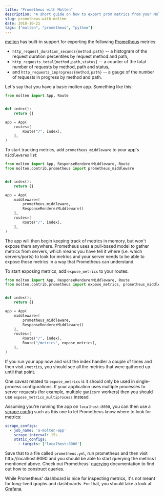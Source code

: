 ```yaml
---
title: "Prometheus with Molten"
description: "A short guide on how to export prom metrics from your Molten app."
slug: prometheus-with-molten
date: 2018-10-21
tags: ["molten", "prometheus", "python"]
---
```


[molten] has built-in support for exporting the following [Prometheus] metrics:

* `http_request_duration_seconds{method,path}` -- a histogram of the
  request duration percentiles by request method and path,
* `http_requests_total{method,path,status}` -- a counter of the total
  number of requests by method, path and status,
* and `http_requests_inprogress{method,path}` -- a gauge of the number of
  requests in progress by method and path.

Let's say that you have a basic molten app.  Something like this:

``` python
from molten import App, Route


def index():
    return {}

app = App(
    routes=[
        Route("/", index),
    ],
)
```

To start tracking metrics, add `prometheus_middleware` to your app's
`middlewares` list:

``` python
from molten import App, ResponseRendererMiddleware, Route
from molten.contrib.prometheus import prometheus_middleware


def index():
    return {}

app = App(
    middleware=[
        prometheus_middleware,
        ResponseRendererMiddleware()
    ],
    routes=[
        Route("/", index),
    ],
)
```

The app will then begin keeping track of metrics in memory, but won't
expose them anywhere.  Prometheus uses a pull-based model to gather
metrics from servers, which means you have tell it where (i.e. which
servers/ports) to look for metrics and your server needs to be able to
expose those metrics in a way that Prometheus can understand.

To start exposing metrics, add `expose_metrics` to your routes:

``` python
from molten import App, ResponseRendererMiddleware, Route
from molten.contrib.prometheus import expose_metrics, prometheus_middleware


def index():
    return {}

app = App(
    middleware=[
        prometheus_middleware,
        ResponseRendererMiddleware()
    ],
    routes=[
        Route("/", index),
        Route("/metrics", expose_metrics),
    ],
)
```

If you run your app now and visit the index handler a couple of times
and then visit `/metrics`, you should see all the metrics that were
gathered up until that point.

One caveat related to `expose_metrics` is it should only be used in
single-process configurations.  If your application uses multiple
processes to server requests (for example, multiple `gunicorn`
workers) then you should use `expose_metrics_multiprocess` instead.

Assuming you're running the app on `localhost:8000`, you can then use
a [scrape config] such as this one to let Prometheus know where to
look for metrics:

``` yaml
scrape_configs:
  - job_name: 'a-molten-app'
    scrape_interval: 15s
    static_configs:
      - targets: ['localhost:8000']
```

Save that to a file called `prometheus.yml`, run prometheus and then
visit http://localhost:9090 and you should be able to start querying
the metrics I mentioned above.  Check out Prometheus' [querying]
documentation to find out how to construct queries.

While Prometheus' dashboard is nice for inspecting metrics, it's not
meant for long-lived graphs and dashboards.  For that, you should take
a look at [Grafana].

[molten]: https://moltenframework.com
[Prometheus]: https://prometheus.io/
[scrape config]: https://prometheus.io/docs/prometheus/latest/configuration/configuration/#%3Cscrape_config%3E
[querying]: https://prometheus.io/docs/prometheus/latest/querying/basics/
[Grafana]: https://prometheus.io/docs/visualization/grafana/
